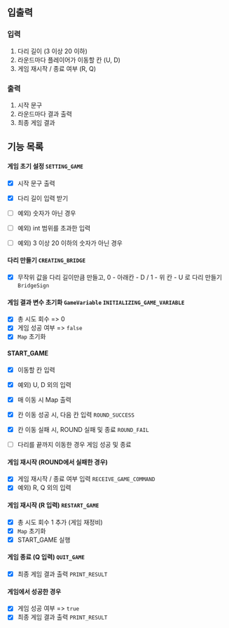 ## 입출력

### 입력

1. 다리 길이 (3 이상 20 이하)
2. 라운드마다 플레이어가 이동할 칸 (U, D)
3. 게임 재시작 / 종료 여부 (R, Q)

### 출력

1. 시작 문구
2. 라운드마다 결과 출력
3. 최종 게임 결과

## 기능 목록

#### 게임 초기 설정 `SETTING_GAME`

- [x] 시작 문구 출력

- [x] 다리 길이 입력 받기
- [ ] 예외) 숫자가 아닌 경우
- [ ] 예외) int 범위를 초과한 입력
- [ ] 예외) 3 이상 20 이하의 숫자가 아닌 경우

#### 다리 만들기 `CREATING_BRIDGE`

- [x] 무작위 값을 다리 길이만큼 만들고, 0 - 아래칸 - D / 1 - 위 칸 - U 로 다리 만들기 `BridgeSign`

#### 게임 결과 변수 초기화 `GameVariable` `INITIALIZING_GAME_VARIABLE`

- [x] 총 시도 회수 => 0
- [x] 게임 성공 여부 => `false`
- [x] `Map` 초기화

#### START_GAME

- [x] 이동할 칸 입력
- [x] 예외) U, D 외의 입력
- [x] 매 이동 시 Map 출력

- [x] 칸 이동 성공 시, 다음 칸 입력 `ROUND_SUCCESS`
- [x] 칸 이동 실패 시, ROUND 실패 및 종료 `ROUND_FAIL`
- [ ] 다리를 끝까지 이동한 경우 게임 성공 및 종료

#### 게임 재시작 (ROUND에서 실패한 경우)

- [x] 게임 재시작 / 종료 여부 입력 `RECEIVE_GAME_COMMAND`
- [x] 예외) R, Q 외의 입력

#### 게임 재시작 (R 입력) `RESTART_GAME`

- [x] 총 시도 회수 1 추가 (게임 재정비)
- [x] `Map` 초기화
- [x] START_GAME 실행

#### 게임 종료 (Q 입력) `QUIT_GAME`

- [x] 최종 게임 결과 출력 `PRINT_RESULT`

#### 게임에서 성공한 경우

- [x] 게임 성공 여부 => `true`
- [x] 최종 게임 결과 출력 `PRINT_RESULT`